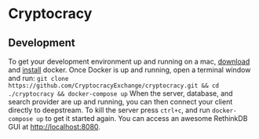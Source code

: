 # Cryptocracy #
## Development ##
To get your development environment up and running on a mac, [download](https://download.docker.com/mac/stable/Docker.dmg) and [install](https://docs.docker.com/docker-for-mac/) docker. Once Docker is up and running, open a terminal window and run: 
```git clone https://github.com/CryptocracyExchange/cryptocracy.git && cd ./cryptocracy && docker-compose up``` When the server, database, and search provider are up and running, you can then connect your client directly to deepstream. To kill the server press ```ctrl+c```, and run ```docker-compose up``` to get it started again. You can access an awesome RethinkDB GUI at [http://localhost:8080](http://localhost:8080).